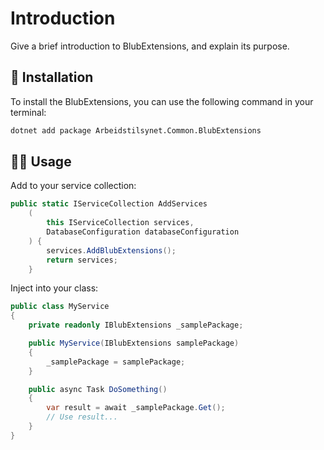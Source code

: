 # Introduction

Give a brief introduction to BlubExtensions, and explain its purpose.

## 📖 Installation

To install the BlubExtensions, you can use the following command in your terminal:

```bash
dotnet add package Arbeidstilsynet.Common.BlubExtensions
```

## 🧑‍💻 Usage

Add to your service collection:

```csharp
public static IServiceCollection AddServices
    (
        this IServiceCollection services,
        DatabaseConfiguration databaseConfiguration
    ) {
        services.AddBlubExtensions();
        return services;
    }
```

Inject into your class:

```csharp
public class MyService
{
    private readonly IBlubExtensions _samplePackage;

    public MyService(IBlubExtensions samplePackage)
    {
        _samplePackage = samplePackage;
    }

    public async Task DoSomething()
    {
        var result = await _samplePackage.Get();
        // Use result...
    }
}
```
